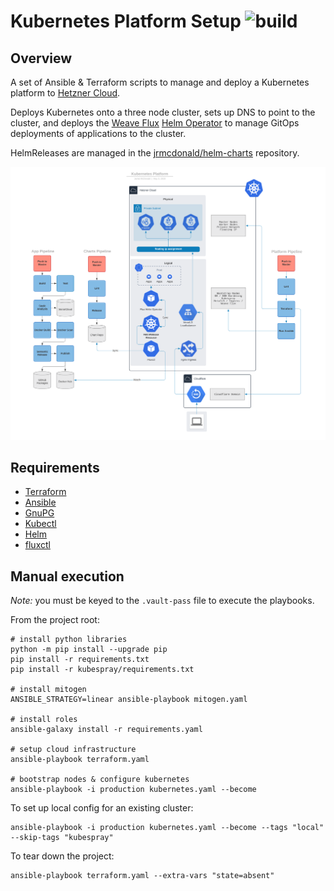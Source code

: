 # Kubernetes Platform Setup ![build](https://github.com/jrmcdonald/kubernetes-platform/workflows/build/badge.svg)

## Overview

A set of Ansible & Terraform scripts to manage and deploy a Kubernetes platform to [Hetzner Cloud](https://www.hetzner.com/cloud).

Deploys Kubernetes onto a three node cluster, sets up DNS to point to the cluster, and deploys the [Weave Flux](https://github.com/fluxcd/flux) [Helm Operator](https://github.com/fluxcd/helm-operator-get-started) to manage GitOps deployments of applications to the cluster. 

HelmReleases are managed in the [jrmcdonald/helm-charts](https://github.com/jrmcdonald/helm-charts) repository.

![overview diagram](docs/platform.png)

## Requirements

* [Terraform](https://www.terraform.io/)
* [Ansible](https://www.ansible.com/)
* [GnuPG](https://gnupg.org/)
* [Kubectl](https://kubernetes.io/docs/tasks/tools/install-kubectl/)
* [Helm](https://helm.sh/)
* [fluxctl](https://docs.fluxcd.io/en/1.17.1/references/fluxctl.html)

## Manual execution

*Note:* you must be keyed to the `.vault-pass` file to execute the playbooks.

From the project root:

```shell script
# install python libraries
python -m pip install --upgrade pip
pip install -r requirements.txt
pip install -r kubespray/requirements.txt

# install mitogen
ANSIBLE_STRATEGY=linear ansible-playbook mitogen.yaml

# install roles
ansible-galaxy install -r requirements.yaml

# setup cloud infrastructure
ansible-playbook terraform.yaml

# bootstrap nodes & configure kubernetes
ansible-playbook -i production kubernetes.yaml --become
```

To set up local config for an existing cluster:

```shell script
ansible-playbook -i production kubernetes.yaml --become --tags "local" --skip-tags "kubespray"
```

To tear down the project:

```shell script
ansible-playbook terraform.yaml --extra-vars "state=absent"
```